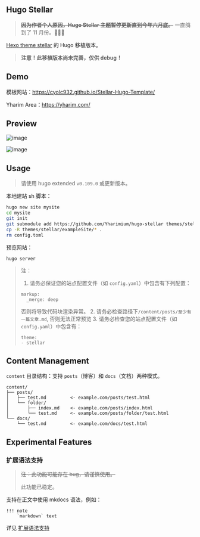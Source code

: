 ## Hugo Stellar

> ~~**因为作者个人原因，Hugo Stellar 主题暂停更新直到今年六月底。**~~ 一直鸽到了 11 月份。🙏🙏🙏

[Hexo theme stellar](https://github.com/xaoxuu/hexo-theme-stellar) 的 Hugo 移植版本。

> **注意！此移植版本尚未完善，仅供 debug！**

## Demo

模板网站：<https://cyolc932.github.io/Stellar-Hugo-Template/>

Yharim Area：<https://yharim.com/>

## Preview

![image](https://user-images.githubusercontent.com/97100140/221884782-32708529-22f2-4054-afe3-05eea0d2646f.png)

![image](https://user-images.githubusercontent.com/97100140/221884615-096120de-c29e-4241-9cdf-cfc7a03d0e35.png)

## Usage

> 请使用 hugo extended `v0.109.0` 或更新版本。

本地建站 sh 脚本：

``` sh
hugo new site mysite
cd mysite
git init
git submodule add https://github.com/Yharimium/hugo-stellar themes/stellar
cp -R themes/stellar/exampleSite/* .
rm config.toml
```

预览网站：

```
hugo server
```

> 注：
> 1. 请务必保证您的站点配置文件（如 `config.yaml`）中包含有下列配置：
> ```
> markup:
>   _merge: deep
> ```
> 否则将导致代码块渲染异常。
> 2. 请务必检查路径下`/content/posts/至少有一篇文章.md`, 否则无法正常预览
> 3. 请务必检查您的站点配置文件（如 `config.yaml`）中包含有：
> ```
> theme:
> - stellar
> ```

## Content Management

`content` 目录结构：支持 `posts`（博客）和 `docs`（文档）两种模式。

```
content/
├── posts/
│   ├── test.md         <- example.com/posts/test.html
│   └── folder/
│       ├── index.md    <- example.com/posts/index.html
│       └── test.md     <- example.com/posts/folder/test.html
└── docs/
    └── test.md         <- example.com/docs/test.html
```

## Experimental Features

### 扩展语法支持

> ~~注：此功能可能存在 bug，请谨慎使用。~~
>
> 此功能已稳定。

支持在正文中使用 mkdocs 语法，例如：

```
!!! note
    `markdown` text
```

详见 [扩展语法支持](https://yharim.com/posts/%E5%BB%BA%E7%AB%99/%E6%89%A9%E5%B1%95%E8%AF%AD%E6%B3%95%E6%94%AF%E6%8C%81/)
